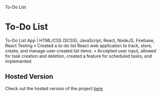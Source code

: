 To-Do List

# To-Do List

To-Do List App | HTML/CSS (SCSS), JavaScript, React, NodeJS, Firebase, React Testing
• Created a to-do list React web application to track, store, create, and manage user-created list items.
• Accepted user input, allowed for task creation and deletion, created a feature for scheduled tasks, and implemented

## Hosted Version

Check out the hosted version of the project [here](https://todo-list-35f2a.web.app/)
